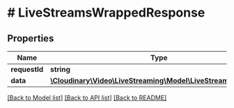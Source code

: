# # LiveStreamsWrappedResponse

## Properties

| Name        | Type          | Description   | Notes         |
|------------ | ------------- | ------------- | ------------- |
| **requestId** | **string** |  | |
| **data** | [**\Cloudinary\Video\LiveStreaming\Model\LiveStreamResponse[]**](LiveStreamResponse.md) |  | |

[[Back to Model list]](../../README.md#models)
[[Back to API list]](../../README.md#api-endpoints)
[[Back to README]](../../README.md)
